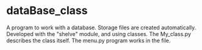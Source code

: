 # dataBase_class
A program to work with a database. Storage files are created automatically.
Developed with the "shelve" module, and using classes. The My_class.py describes the class itself.
The menu.py program works in the file.
